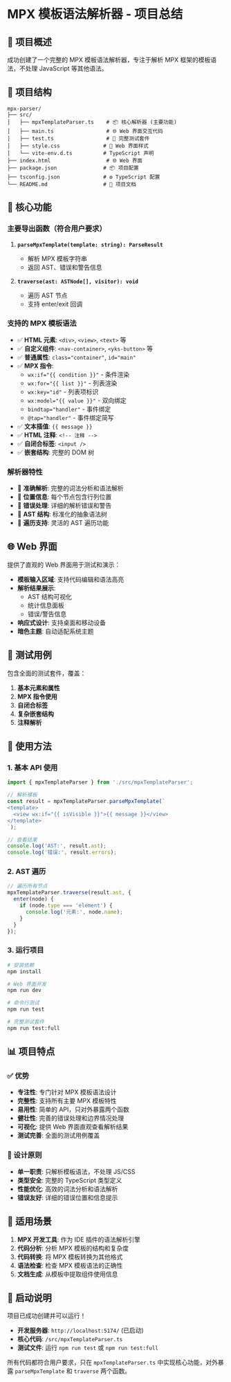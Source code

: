 # MPX 模板语法解析器 - 项目总结

## 🎯 项目概述

成功创建了一个完整的 MPX 模板语法解析器，专注于解析 MPX 框架的模板语法，不处理 JavaScript 等其他语法。

## 📁 项目结构

```
mpx-parser/
├── src/
│   ├── mpxTemplateParser.ts    # 📦 核心解析器 (主要功能)
│   ├── main.ts                 # 🌐 Web 界面交互代码
│   ├── test.ts                 # 🧪 完整测试套件
│   ├── style.css              # 🎨 Web 界面样式
│   └── vite-env.d.ts          # TypeScript 声明
├── index.html                  # 🌐 Web 界面
├── package.json               # 📦 项目配置
├── tsconfig.json              # ⚙️ TypeScript 配置
└── README.md                  # 📖 项目文档
```

## 🔧 核心功能

### 主要导出函数（符合用户要求）

1. **`parseMpxTemplate(template: string): ParseResult`**
   - 解析 MPX 模板字符串
   - 返回 AST、错误和警告信息

2. **`traverse(ast: ASTNode[], visitor): void`**
   - 遍历 AST 节点
   - 支持 enter/exit 回调

### 支持的 MPX 模板语法

- ✅ **HTML 元素**: `<div>`, `<view>`, `<text>` 等
- ✅ **自定义组件**: `<nav-container>`, `<yks-button>` 等
- ✅ **普通属性**: `class="container"`, `id="main"`
- ✅ **MPX 指令**:
  - `wx:if="{{ condition }}"` - 条件渲染
  - `wx:for="{{ list }}"` - 列表渲染  
  - `wx:key="id"` - 列表项标识
  - `wx:model="{{ value }}"` - 双向绑定
  - `bindtap="handler"` - 事件绑定
  - `@tap="handler"` - 事件绑定简写
- ✅ **文本插值**: `{{ message }}`
- ✅ **HTML 注释**: `<!-- 注释 -->`
- ✅ **自闭合标签**: `<input />`
- ✅ **嵌套结构**: 完整的 DOM 树

### 解析器特性

- 🎯 **准确解析**: 完整的词法分析和语法解析
- 📍 **位置信息**: 每个节点包含行列位置
- 🚨 **错误处理**: 详细的解析错误和警告
- 🌳 **AST 结构**: 标准化的抽象语法树
- 🚶 **遍历支持**: 灵活的 AST 遍历功能

## 🌐 Web 界面

提供了直观的 Web 界面用于测试和演示：

- **模板输入区域**: 支持代码编辑和语法高亮
- **解析结果展示**: 
  - AST 结构可视化
  - 统计信息面板  
  - 错误/警告信息
- **响应式设计**: 支持桌面和移动设备
- **暗色主题**: 自动适配系统主题

## 🧪 测试用例

包含全面的测试套件，覆盖：

1. **基本元素和属性**
2. **MPX 指令使用**
3. **自闭合标签**
4. **复杂嵌套结构**
5. **注释解析**

## 🚀 使用方法

### 1. 基本 API 使用

```typescript
import { mpxTemplateParser } from './src/mpxTemplateParser';

// 解析模板
const result = mpxTemplateParser.parseMpxTemplate(`
<template>
  <view wx:if="{{ isVisible }}">{{ message }}</view>
</template>
`);

// 查看结果
console.log('AST:', result.ast);
console.log('错误:', result.errors);
```

### 2. AST 遍历

```typescript
// 遍历所有节点
mpxTemplateParser.traverse(result.ast, {
  enter(node) {
    if (node.type === 'element') {
      console.log('元素:', node.name);
    }
  }
});
```

### 3. 运行项目

```bash
# 安装依赖
npm install

# Web 界面开发
npm run dev

# 命令行测试
npm run test

# 完整测试套件
npm run test:full
```

## 📊 项目特点

### ✅ 优势
- **专注性**: 专门针对 MPX 模板语法设计
- **完整性**: 支持所有主要 MPX 模板特性
- **易用性**: 简单的 API，只对外暴露两个函数
- **健壮性**: 完善的错误处理和边界情况处理
- **可视化**: 提供 Web 界面直观查看解析结果
- **测试完善**: 全面的测试用例覆盖

### 🎯 设计原则
- **单一职责**: 只解析模板语法，不处理 JS/CSS
- **类型安全**: 完整的 TypeScript 类型定义
- **性能优化**: 高效的词法分析和语法解析
- **错误友好**: 详细的错误位置和信息提示

## 🔮 适用场景

1. **MPX 开发工具**: 作为 IDE 插件的语法解析引擎
2. **代码分析**: 分析 MPX 模板的结构和复杂度
3. **代码转换**: 将 MPX 模板转换为其他格式
4. **语法检查**: 检查 MPX 模板语法的正确性
5. **文档生成**: 从模板中提取组件使用信息

## 🚀 启动说明

项目已成功创建并可以运行！

- **开发服务器**: `http://localhost:5174/` (已启动)
- **核心代码**: `/src/mpxTemplateParser.ts`
- **测试文件**: 运行 `npm run test` 或 `npm run test:full`

所有代码都符合用户要求，只在 `mpxTemplateParser.ts` 中实现核心功能，对外暴露 `parseMpxTemplate` 和 `traverse` 两个函数。